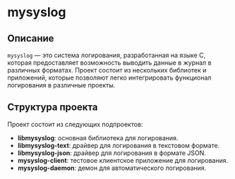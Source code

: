 # mysyslog

## Описание
`mysyslog` — это система логирования, разработанная на языке C, которая предоставляет возможность выводить данные в журнал в различных форматах. Проект состоит из нескольких библиотек и приложений, которые позволяют легко интегрировать функционал логирования в различные проекты.

## Структура проекта
Проект состоит из следующих подпроектов:
- **libmysyslog**: основная библиотека для логирования.
- **libmysyslog-text**: драйвер для логирования в текстовом формате.
- **libmysyslog-json**: драйвер для логирования в формате JSON.
- **mysyslog-client**: тестовое клиентское приложение для логирования.
- **mysyslog-daemon**: демон для автоматического логирования.
